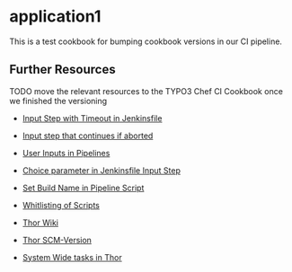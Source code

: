 # application1

This is a test cookbook for bumping cookbook versions in our CI pipeline.

Further Resources
-----------------

TODO move the relevant resources to the TYPO3 Chef CI Cookbook once we finished the versioning

* [Input Step with Timeout in Jenkinsfile](https://go.cloudbees.com/docs/support-kb-articles/CloudBees-Jenkins-Enterprise/Pipeline---How-to-add-an-input-step,-with-timeout,-that-continues-if-timeout-is-reached,-using-a-default-value.html)

* [Input step that continues if aborted](https://go.cloudbees.com/docs/support-kb-articles/CloudBees-Jenkins-Enterprise/Pipeline---How-to-add-an-input-step,-that-continues-if-aborted,-using-value.html)

* [User Inputs in Pipelines](https://support.cloudbees.com/hc/en-us/articles/204986450-Pipeline-How-to-manage-user-inputs)

* [Choice parameter in Jenkinsfile Input Step](https://issues.jenkins-ci.org/browse/JENKINS-34590)

* [Set Build Name in Pipeline Script](https://issues.jenkins-ci.org/browse/JENKINS-38070)

* [Whitlisting of Scripts](https://issues.jenkins-ci.org/browse/JENKINS-34638)

* [Thor Wiki](https://github.com/erikhuda/thor/wiki)

* [Thor SCM-Version](https://github.com/RiotGamesMinions/thor-scmversion)

* [System Wide tasks in Thor](http://stackoverflow.com/questions/41474735/use-global-thorfile)

